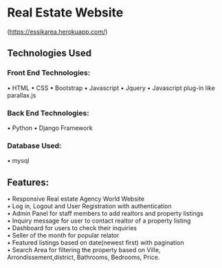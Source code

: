 # Real Estate Website
(https://essikarea.herokuapp.com/)
## Technologies Used
### Front End Technologies:
• HTML
• CSS
• Bootstrap
• Javascript
• Jquery
• Javascript plug-in like parallax.js
### Back End Technologies:
• Python
• Django Framework
### Database Used:
• mysql


## Features:
• Responsive Real estate Agency World Website <br />
• Log in, Logout and User Registration with authentication <br />
• Admin Panel for staff members to add realtors and property listings <br />
• Inquiry message for user to contact realtor of a property listing <br />
• Dashboard for users to check their inquiries <br />
• Seller of the month for popular relator <br />
• Featured listings based on date(newest first) with pagination <br />
• Search Area for filtering the property based on Ville, Arrondissement,district, Bathrooms, Bedrooms, Price.<br />
